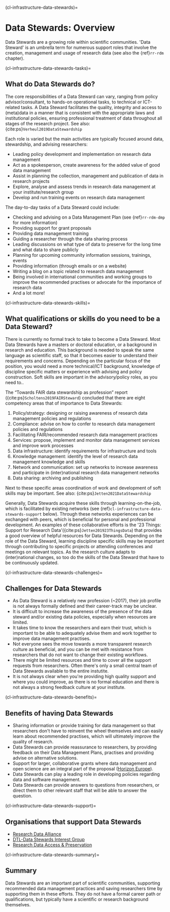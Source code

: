 (cl-infrastructure-data-stewards)=
# Data Stewards: Overview

Data Stewards are a growing role within scientific communities. 'Data Steward' is an umbrella term for numerous support roles that involve the creation, management and usage of research data (see also the {ref}`rr-rdm` chapter).

(cl-infrastructure-data-stewards-tasks)=
## What do Data Stewards do?
The core responsibilities of a Data Steward can vary, ranging from policy advisor/consultant, to hands-on operational tasks, to technical or ICT-related tasks. A Data Steward facilitates the quality, integrity and access to (meta)data in a manner that is consistent with the appropriate laws and institutional policies, ensuring professional treatment of data throughout all stages of the research project. See also: {cite:ps}`Verheul2019DataStewardship`

Each role is varied but the main activities are typically focused around data, stewardship, and advising researchers:
* Leading policy development and implementation on research data management
* Act as a spokesperson, create awareness for the added value of good data management
* Assist in planning the collection, management and publication of data in research projects
* Explore, analyse and assess trends in research data management at your institute/research group
* Develop and run training events on research data management

The day-to-day tasks of a Data Steward could include:
* Checking and advising on a Data Management Plan (see {ref}`rr-rdm-dmp` for more information)
* Providing support for grant proposals
* Providing data management training
* Guiding a researcher through the data sharing process
* Leading discussions on what type of data to preserve for the long time and what data to share publicly
* Planning for upcoming community information sessions, trainings, events
* Providing information (through emails or on a website)
* Writing a blog on a topic related to research data management
* Being involved in international communities and working groups to improve the recommended practises or advocate for the importance of research data
* And a lot more!


(cl-infrastructure-data-stewards-skills)=
## What qualifications or skills do you need to be a Data Steward?
There is currently no formal track to take to become a Data Steward. Most Data Stewards have a masters or doctoral education, or a background in research and education. This background is needed to speak the same language as scientific staff, so that it becomes easier to understand their requirements and concerns. Depending on the particular focus of the position, you would need a more technical/ICT background, knowledge of discipline specific matters or experience with advising and policy construction. Soft skills are important in the advisory/policy roles, as you need to..

The “Towards FAIR data stewardship as profession” report ({cite:ps}`Scholtens2019FAIRSteward`) concluded that there are eight competency areas that of importance to Data Stewards:
1. Policy/strategy: designing or raising awareness of research data management policies and regulations
2. Compliance: advise on how to confer to research data management policies and regulations
3. Facilitating FAIR/recommended research data management practices
4. Services: propose, implement and monitor data management services and improve work processes
5. Data infrastructure: identify requirements for infrastructure and tools
6. Knowledge management: identify the level of research data management knowledge and skills
7. Network and communication: set up networks to increase awareness and participate in (inter)national research data management networks
8. Data sharing: archiving and publishing

Next to these specific areas coordination of work and development of soft skills may be important. See also: {cite:ps}`Jetten2021DataStewardship`

Generally, Data Stewards acquire these skills through learning-on-the-job, which is facilitated by existing networks (see {ref}`cl-infrastructure-data-stewards-support` below). Through these networks experiences can be exchanged with peers, which is beneficial for personal and professional development. An examples of these collaborative efforts is the '23 Things: Support for Research Data'({cite:ps}`Jetten201923ThingsData`) that provides a good overview of helpful resources for Data Stewards. Depending on the role of the Data Steward, learning discipline specific skills may be important through contributing to specific projects or attending conferences and meetings on relevant topics. As the research culture adapts to (inter)national changes, so too do the skills of the Data Steward that have to be continuously updated.


(cl-infrastructure-data-stewards-challenges)=
## Challenges for Data Stewards
* As Data Steward is a relatively new profession (~2017), their job profile is not always formally defined and their career-track may be unclear.
* It is difficult to increase the awareness of the presence of the data steward and/or existing data policies, especially when resources are limited.
* It takes time to know the researchers and earn their trust, which is important to be able to adequately advise them and work together to improve data management practises.
* Not everyone sees the move towards a more transparent research culture as beneficial, and you can be met with resistance from researchers that do not want to change their existing workflows.
* There might be limited resources and time to cover all the support requests from researchers. Often there's only a small central team of Data Stewards available to the entire instutite.
* It is not always clear when you're providing high quality support and where you could improve, as there is no formal education and there is not always a strong feedback culture at your institute.

(cl-infrastructure-data-stewards-benefits)=
## Benefits of having Data Stewards
* Sharing  information or provide training for data management so that researchers don't have to reinvent the wheel themselves and can easily learn about recommended practises, which will ultimately improve the quality of research.
* Data Stewards can provide reassurance to researchers, by providing feedback on their Data Management Plans, practises and providing advise on alternative solutions.
* Support for larger, collaborative grants where data management and open science are an integral part of the proposal ([Horizon Europe](https://ec.europa.eu/info/research-and-innovation/funding/funding-opportunities/funding-programmes-and-open-calls/horizon-europe_en)).
* Data Stewards can play a leading role in developing policies regarding data and software management.
* Data Stewards can provide answers to questions from researchers, or direct them to other relevant staff that will be able to answer the question.

(cl-infrastructure-data-stewards-support)=
## Organisations that support Data Stewards
* [Research Data Alliance](https://www.rd-alliance.org/)
* [DTL-Data Stewards Interest Group](https://www.dtls.nl/about/community/interest-groups/data-stewards-interest-group/)
* [Research Data Access & Preservation](https://rdapassociation.org/)


(cl-infrastructure-data-stewards-summary)=
## Summary
Data Stewards are an important part of scientific communities, supporting recommended data management practices and saving researchers time by supporting them in these efforts. They do not have a formal career path or qualifications, but typically have a scientific or research background themselves.
